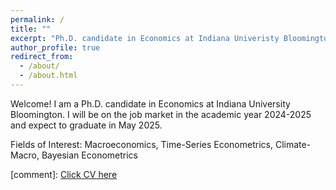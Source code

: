 ```yaml
---
permalink: /
title: ""
excerpt: "Ph.D. candidate in Economics at Indiana Univeristy Bloomington"
author_profile: true
redirect_from: 
  - /about/
  - /about.html
---
```

Welcome! I am a Ph.D. candidate in Economics at Indiana University Bloomington. I will be on the job market in the academic year 2024-2025 and expect to graduate in May 2025.

Fields of Interest: Macroeconomics, Time-Series Econometrics, Climate-Macro, Bayesian Econometrics

[comment]: [Click CV here](/files/HSKim_CV.pdf)

